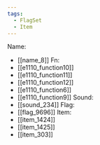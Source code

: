 ```yaml
---
tags:
  - FlagSet
  - Item
---
```

Name:
- [[name_8]]
Fn:
- [[e1110_function10]]
- [[e1110_function11]]
- [[e1110_function12]]
- [[e1110_function6]]
- [[e1110_function9]]
Sound:
- [[sound_234]]
Flag:
- [[flag_9696]]
Item:
- [[item_1424]]
- [[item_1425]]
- [[item_303]]
